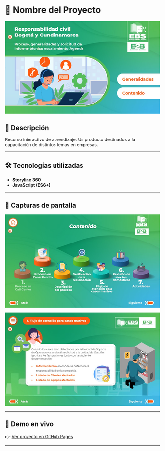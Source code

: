 # 🚀 Nombre del Proyecto

![Portada o Logo del Proyecto](screenshot-cover.jpg)

## 📌 Descripción

Recurso interactivo de aprendizaje. Un producto destinados a la capacitación de distintos temas en empresas.

---

## 🛠️ Tecnologías utilizadas

- **Storyline 360**
- **JavaScript (ES6+)**

---

## 📸 Capturas de pantalla

![Captura de Pantalla 1](screenshot-menu.jpg)

![Captura de Pantalla 2](screenshot-content.jpg)

---

## 🚀 Demo en vivo

👉 [Ver proyecto en GitHub Pages](https://ivan-develops.github.io/ResponsabilidadCivil_ENEL/)

---
